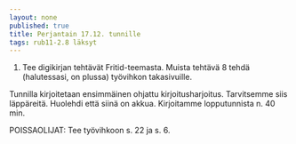 ```yaml
---
layout: none
published: true
title: Perjantain 17.12. tunnille
tags: rub11-2.8 läksyt
---
```

1. Tee digikirjan tehtävät Fritid-teemasta. Muista tehtävä 8 tehdä (halutessasi, on plussa) työvihkon takasivuille.

Tunnilla kirjoitetaan ensimmäinen ohjattu kirjoitusharjoitus. Tarvitsemme siis läppäreitä. Huolehdi että siinä on akkua. Kirjoitamme lopputunnista n. 40 min.

POISSAOLIJAT:
Tee työvihkoon s. 22 ja s. 6.

